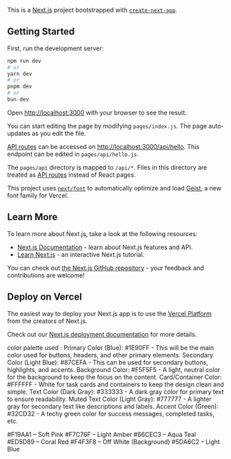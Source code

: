 This is a [Next.js](https://nextjs.org) project bootstrapped with [`create-next-app`](https://nextjs.org/docs/pages/api-reference/create-next-app).

## Getting Started

First, run the development server:

```bash
npm run dev
# or
yarn dev
# or
pnpm dev
# or
bun dev
```

Open [http://localhost:3000](http://localhost:3000) with your browser to see the result.

You can start editing the page by modifying `pages/index.js`. The page auto-updates as you edit the file.

[API routes](https://nextjs.org/docs/pages/building-your-application/routing/api-routes) can be accessed on [http://localhost:3000/api/hello](http://localhost:3000/api/hello). This endpoint can be edited in `pages/api/hello.js`.

The `pages/api` directory is mapped to `/api/*`. Files in this directory are treated as [API routes](https://nextjs.org/docs/pages/building-your-application/routing/api-routes) instead of React pages.

This project uses [`next/font`](https://nextjs.org/docs/pages/building-your-application/optimizing/fonts) to automatically optimize and load [Geist](https://vercel.com/font), a new font family for Vercel.

## Learn More

To learn more about Next.js, take a look at the following resources:

- [Next.js Documentation](https://nextjs.org/docs) - learn about Next.js features and API.
- [Learn Next.js](https://nextjs.org/learn-pages-router) - an interactive Next.js tutorial.

You can check out [the Next.js GitHub repository](https://github.com/vercel/next.js) - your feedback and contributions are welcome!

## Deploy on Vercel

The easiest way to deploy your Next.js app is to use the [Vercel Platform](https://vercel.com/new?utm_medium=default-template&filter=next.js&utm_source=create-next-app&utm_campaign=create-next-app-readme) from the creators of Next.js.

Check out our [Next.js deployment documentation](https://nextjs.org/docs/pages/building-your-application/deploying) for more details.

color palette used :
Primary Color (Blue): #1E90FF - This will be the main color used for buttons, headers, and other primary elements.
Secondary Color (Light Blue): #87CEFA - This can be used for secondary buttons, highlights, and accents.
Background Color: #F5F5F5 - A light, neutral color for the background to keep the focus on the content.
Card/Container Color: #FFFFFF - White for task cards and containers to keep the design clean and simple.
Text Color (Dark Gray): #333333 - A dark gray color for primary text to ensure readability.
Muted Text Color (Light Gray): #777777 - A lighter gray for secondary text like descriptions and labels.
Accent Color (Green): #32CD32 - A techy green color for success messages, completed tasks, etc.

#F19AA1 – Soft Pink
#F7C76F – Light Amber
#66CEC3 – Aqua Teal
#ED5D89 – Coral Red
#F4F3F8 – Off White (Background)
#5DA6C2 – Light Blue
